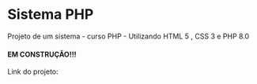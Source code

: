 <h1>Sistema PHP</h1>

<p> Projeto de um sistema - curso PHP - Utilizando HTML 5 , CSS 3 e PHP 8.0 </p>

<h4>EM CONSTRUÇÃO!!!</h4>

<p>Link do projeto: </p>